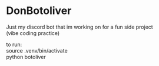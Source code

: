 # DonBotoliver

Just my discord bot that im working on for a fun side project <br>
(vibe coding practice)

to run: <br>
source .venv/bin/activate <br>
python botoliver
